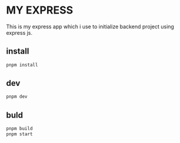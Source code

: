 # MY EXPRESS

This is my express app which i use to initialize backend project using express js.

## install

```bash
pnpm install
```

## dev

```bash
pnpm dev
```

## buld

```bash
pnpm build
pnpm start
```
